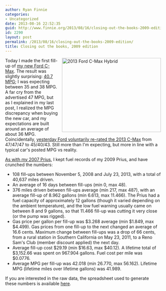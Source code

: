 ```yaml
---
author: Ryan Finnie
categories:
- Uncategorized
date: 2013-08-16 22:52:35
guid: http://www.finnie.org/2013/08/16/closing-out-the-books-2009-edition/
id: 2290
layout: post
permalink: /2013/08/16/closing-out-the-books-2009-edition/
title: Closing out the books, 2009 edition
---
```

<span style="float: right; margin-left: 1em; margin-bottom: 1em;"><a href="http://www.flickr.com/photos/fo0bar/9378584369/" title="2013 Ford C-Max Hybrid by Ryan Finnie, on Flickr"><img src="http://farm6.staticflickr.com/5513/9378584369_c328187b8e_n.jpg" width="320" height="240" alt="2013 Ford C-Max Hybrid" /></a></span>Today I made the first fill-up of [my new Ford C-Max](http://www.finnie.org/2013/07/27/new-car-2013-edition/). The result was slightly surprising: [40.7 MPG](http://www.fuelly.com/driver/fo0bar/cmax); I was expecting between 35 and 38 MPG. A far cry from the advertised 47 MPG, but as I explained in my last post, I realized the MPG discrepancy when buying the new car, and my expectations are built around an average of about 36 MPG. Coincidentally, [yesterday Ford voluntarily re-rated the 2013 C-Max](http://green.autoblog.com/2013/08/15/ford-c-max-hybrid-rerated-at-43-mpg-owners-offered-rebates/) from 47/47/47 to 45/40/43. Still more than I'm expecting, but more in line with a typical car's posted MPG vs reality.

[As with my 2007 Prius](http://www.finnie.org/2008/10/25/closing-out-the-books/), I kept fuel records of my 2009 Prius, and have crunched the numbers:

  * 108 fill-ups between November 5, 2008 and July 23, 2013, with a total of 40,637 miles driven.
  * An average of 16 days between fill-ups (min 0, max 48).
  * 376 miles driven between fill-ups average (min 217, max 487), with an average fill-up of 8.962 gallons (min 6.613, max 11.466). The Prius had a fuel capacity of approximately 12 gallons (though it varied depending on the ambient temperature), and the low fuel warning usually came on between 8 and 9 gallons, so that 11.466 fill-up was cutting it very close (or the pump was rigged).
  * Gas price per gallon per fill-up was $3.268 average (min $1.849, max $4.499). Gas prices from one fill-up to the next changed an average of 16.6 cents. Maximum change between fill-ups was a drop of 66 cents, from a rural station in Southern California on May 23, 2011, to a Reno Sam's Club (member discount applied) the next day.
  * Average fill-up cost $29.19 (min $16.63, max $40.12). A lifetime total of $3,152.66 was spent on 967.904 gallons. Fuel cost per mile was $0.0776.
  * Average MPG per fill-up was 42.018 (min 26.770, max 56.162). Lifetime MPG (lifetime miles over lifetime gallons) was 41.989.

If you are interested in the raw data, the spreadsheet used to generate these numbers is available [here](https://docs.google.com/file/d/0BxAPGYK1qCx1TG5WaXhzVFpWT0E/edit).
